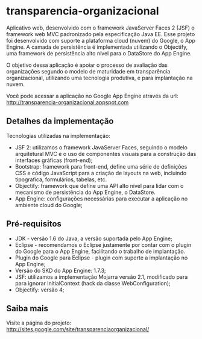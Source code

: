 transparencia-organizacional
===============

Aplicativo web, desenvolvido com o framework JavaServer Faces 2 (JSF) o framework web MVC padronizado pela especificação Java EE. Esse projeto foi desenvolvido com suporte a plataforma cloud (nuvem) do Google, o App Engine. A camada de persistência é implementada utilizando o Objectify, uma framework de persistência alto nível para o DataStore do App Engine.

O objetivo dessa aplicação é apoiar o processo de avaliação das organizações segundo o modelo de maturidade em transparência organizacional, utilizando uma tecnologia produtiva, e para implantação na nuvem.

Você pode acessar a aplicação no Google App Engine através da url: http://transparencia-organizacional.appspot.com

Detalhes da implementação
-------
Tecnologias utilizadas na implementação:
* JSF 2: utilizamos o framework JavaServer Faces, seguindo o modelo arquitetural MVC e o uso de componentes visuais para a construção das interfaces gráficas (front-end);
* Bootstrap: framework para front-end, define uma série de definições CSS e código JavaScript para a criação de layouts na web, incluindo tipografica, formulários, tabelas, etc.
* Objectify: framework que define uma API alto nível para lidar com o mecanismo de persistência do App Engine, o DataStore.
* App Engine: configurações necessárias para executar a aplicação no ambiente cloud do Google;

Pré-requisitos
-------
* JDK - versão 1.6 do Java, a versão suportada pelo App Engine;
* Eclipse - recomendamos o Eclipse justamente por contar com o plugin do Google para o App Engine, facilitando o trabalho de implantação.
* Plugin do Google para Eclipse - plugin com suporte a implantação no App Engine;
* Versão do SKD do App Engine: 1.7.3;
* JSF: utilizamos a implementação Mojarra versão 2.1, modificado para para ignorar InitialContext (hack da classe WebConfiguration);
* Objectify: versão 4;

Saiba mais
-------
Visite a página do projeto:
http://sites.google.com/site/transparenciaorganizacional/
